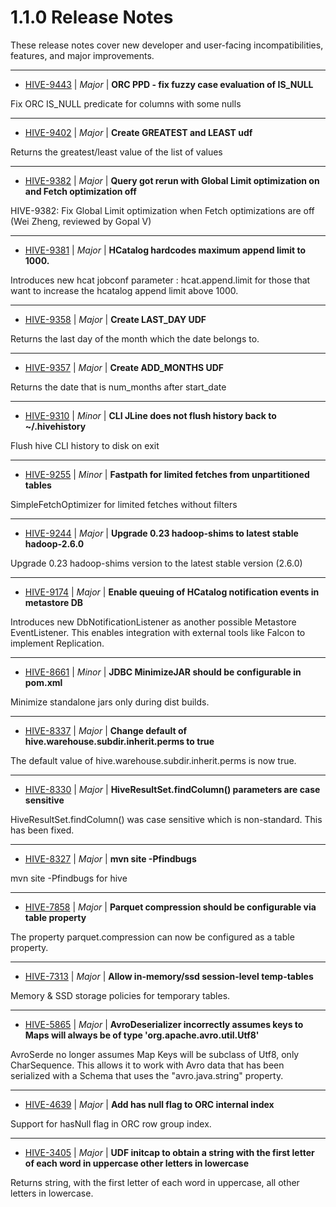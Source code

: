 
<!---
# Licensed to the Apache Software Foundation (ASF) under one
# or more contributor license agreements.  See the NOTICE file
# distributed with this work for additional information
# regarding copyright ownership.  The ASF licenses this file
# to you under the Apache License, Version 2.0 (the
# "License"); you may not use this file except in compliance
# with the License.  You may obtain a copy of the License at
#
#     http://www.apache.org/licenses/LICENSE-2.0
#
# Unless required by applicable law or agreed to in writing, software
# distributed under the License is distributed on an "AS IS" BASIS,
# WITHOUT WARRANTIES OR CONDITIONS OF ANY KIND, either express or implied.
# See the License for the specific language governing permissions and
# limitations under the License.
-->
#  1.1.0 Release Notes

These release notes cover new developer and user-facing incompatibilities, features, and major improvements.


---

* [HIVE-9443](https://issues.apache.org/jira/browse/HIVE-9443) | *Major* | **ORC PPD - fix fuzzy case evaluation of IS\_NULL**

Fix ORC IS\_NULL predicate for columns with some nulls


---

* [HIVE-9402](https://issues.apache.org/jira/browse/HIVE-9402) | *Major* | **Create GREATEST and LEAST udf**

Returns the greatest/least value of the list of values


---

* [HIVE-9382](https://issues.apache.org/jira/browse/HIVE-9382) | *Major* | **Query got rerun with Global Limit optimization on and Fetch optimization off**

HIVE-9382: Fix Global Limit optimization when Fetch optimizations are off (Wei Zheng, reviewed by Gopal V)


---

* [HIVE-9381](https://issues.apache.org/jira/browse/HIVE-9381) | *Major* | **HCatalog hardcodes maximum append limit to 1000.**

Introduces new hcat jobconf parameter : hcat.append.limit for those that want to increase the hcatalog append limit above 1000.


---

* [HIVE-9358](https://issues.apache.org/jira/browse/HIVE-9358) | *Major* | **Create LAST\_DAY UDF**

Returns the last day of the month which the date belongs to.


---

* [HIVE-9357](https://issues.apache.org/jira/browse/HIVE-9357) | *Major* | **Create ADD\_MONTHS UDF**

Returns the date that is num\_months after start\_date


---

* [HIVE-9310](https://issues.apache.org/jira/browse/HIVE-9310) | *Minor* | **CLI JLine does not flush history back to ~/.hivehistory**

Flush hive CLI history to disk on exit


---

* [HIVE-9255](https://issues.apache.org/jira/browse/HIVE-9255) | *Minor* | **Fastpath for limited fetches from unpartitioned tables**

SimpleFetchOptimizer for limited fetches without filters


---

* [HIVE-9244](https://issues.apache.org/jira/browse/HIVE-9244) | *Major* | **Upgrade 0.23 hadoop-shims to latest stable hadoop-2.6.0**

Upgrade 0.23 hadoop-shims version to the latest stable version (2.6.0)


---

* [HIVE-9174](https://issues.apache.org/jira/browse/HIVE-9174) | *Major* | **Enable queuing of HCatalog notification events in metastore DB**

Introduces new DbNotificationListener as another possible Metastore EventListener. This enables integration with external tools like Falcon to implement Replication.


---

* [HIVE-8661](https://issues.apache.org/jira/browse/HIVE-8661) | *Minor* | **JDBC MinimizeJAR should be configurable in pom.xml**

Minimize standalone jars only during dist builds.


---

* [HIVE-8337](https://issues.apache.org/jira/browse/HIVE-8337) | *Major* | **Change default of hive.warehouse.subdir.inherit.perms to true**

The default value of hive.warehouse.subdir.inherit.perms is now true.


---

* [HIVE-8330](https://issues.apache.org/jira/browse/HIVE-8330) | *Major* | **HiveResultSet.findColumn() parameters are case sensitive**

HiveResultSet.findColumn() was case sensitive which is non-standard. This has been fixed.


---

* [HIVE-8327](https://issues.apache.org/jira/browse/HIVE-8327) | *Major* | **mvn site -Pfindbugs**

mvn site -Pfindbugs for hive


---

* [HIVE-7858](https://issues.apache.org/jira/browse/HIVE-7858) | *Major* | **Parquet compression should be configurable via table property**

The property parquet.compression can now be configured as a table property.


---

* [HIVE-7313](https://issues.apache.org/jira/browse/HIVE-7313) | *Major* | **Allow in-memory/ssd session-level temp-tables**

Memory & SSD storage policies for temporary tables.


---

* [HIVE-5865](https://issues.apache.org/jira/browse/HIVE-5865) | *Major* | **AvroDeserializer incorrectly assumes keys to Maps will always be of type 'org.apache.avro.util.Utf8'**

AvroSerde no longer assumes Map Keys will be subclass of Utf8, only CharSequence. This allows it to work with Avro data that has been serialized with a Schema that uses the "avro.java.string" property.


---

* [HIVE-4639](https://issues.apache.org/jira/browse/HIVE-4639) | *Major* | **Add has null flag to ORC internal index**

Support for hasNull flag in ORC row group index.


---

* [HIVE-3405](https://issues.apache.org/jira/browse/HIVE-3405) | *Major* | **UDF initcap to obtain a string with the first letter of each word in uppercase other letters in lowercase**

Returns string, with the first letter of each word in uppercase, all other letters in lowercase.



